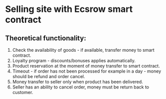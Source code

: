 # Selling site with Ecsrow smart contract

## Theoretical functionality:
1. Сheck the availability of goods - if available, transfer money to smart contract.
2. Loyalty program - discounts/bonuses applies automatically.
3. Product reservation at the moment of money transfer to smart contract. 
4. Timeout - if order has not been processed for example in a day - money should
be refund and order cancel.
5. Money transfer to seller only when product has been delivered.
6. Seller has an ability to cancel order, money must be return back to customer.


